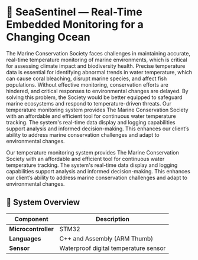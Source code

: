 # 🌊 SeaSentinel — Real-Time Embedded Monitoring for a Changing Ocean 

The Marine Conservation Society faces challenges in maintaining accurate, real-time temperature monitoring of marine environments, which is critical for assessing climate impact and biodiversity health. Precise temperature data is essential for identifying abnormal trends in water temperature, which can cause coral bleaching, disrupt marine species, and affect fish populations. Without effective monitoring, conservation efforts are hindered, and critical responses to environmental changes are delayed. By solving this problem, the Society would be better equipped to safeguard marine ecosystems and respond to temperature-driven threats. 
Our temperature monitoring system provides The Marine Conservation Society with an affordable and efficient tool for continuous water temperature tracking. The system's real-time data display and logging capabilities support analysis and informed decision-making. This enhances our client’s ability to address marine conservation challenges and adapt to environmental changes.

Our temperature monitoring system provides The Marine Conservation Society with an affordable and efficient tool for continuous water temperature tracking. The system's real-time data display and logging capabilities support analysis and informed decision-making. This enhances our client’s ability to address marine conservation challenges and adapt to environmental changes.

## 🔧 System Overview

| Component           | Description                            |
|---------------------|----------------------------------------|
| **Microcontroller** | STM32           |
| **Languages**       | C++ and Assembly (ARM Thumb)           |
| **Sensor**          | Waterproof digital temperature sensor  |
